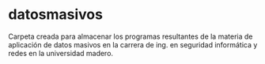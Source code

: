 # datosmasivos
Carpeta creada para almacenar los programas resultantes de la materia de aplicación de datos masivos en la carrera de ing. en seguridad informática y redes en la universidad madero.
